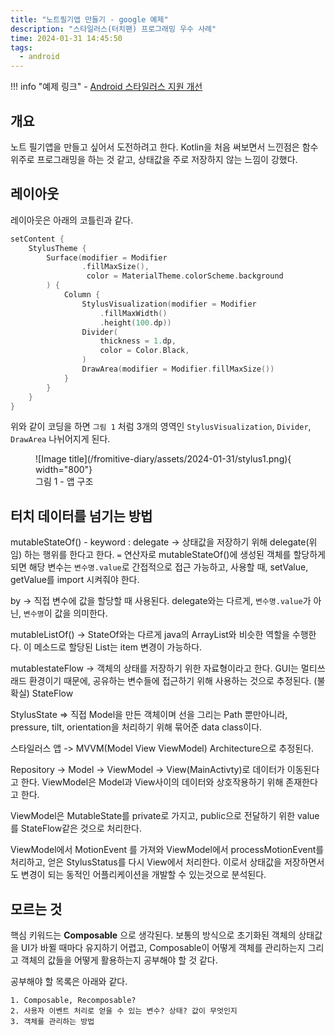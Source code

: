 ```yaml
---
title: "노트필기앱 만들기 - google 예제"
description: "스타일러스(터치팬) 프로그래밍 우수 사례"
time: 2024-01-31 14:45:50
tags:
  - android
---
```


!!! info "예제 링크"
    - [Android 스타일러스 지원 개선](https://developer.android.com/codelabs/large-screens/advanced-stylus-support?hl=ko#0)

## 개요

노트 필기앱을 만들고 싶어서 도전하려고 한다. Kotlin을 처음 써보면서 느낀점은 함수 위주로 프로그래밍을 하는 것 같고, 상태값을 주로 저장하지 않는 느낌이 강했다.

## 레이아웃

레이아웃은 아래의 코틀린과 같다.

``` kotlin
setContent {
    StylusTheme {
        Surface(modifier = Modifier
                .fillMaxSize(),
                 color = MaterialTheme.colorScheme.background
        ) {
            Column {
                StylusVisualization(modifier = Modifier
                    .fillMaxWidth()
                    .height(100.dp))
                Divider(
                    thickness = 1.dp,
                    color = Color.Black,
                )
                DrawArea(modifier = Modifier.fillMaxSize())
            }
        }
    }
}
```

위와 같이 코딩을 하면 `그림 1` 처럼 3개의 영역인 `StylusVisualization`, `Divider`, `DrawArea` 나뉘어지게 된다.

<figure markdown>
![Image title](/fromitive-diary/assets/2024-01-31/stylus1.png){ width="800"}
<figcaption>그림 1 - 앱 구조 </figcaption>
</figure>


## 터치 데이터를 넘기는 방법

mutableStateOf() - keyword : delegate -> 상태값을 저장하기 위해 delegate(위임) 하는 행위를 한다고 한다. `=` 연산자로 mutableStateOf()에 생성된 객체를 할당하게 되면 해당 변수는 `변수명.value`로 간접적으로 접근 가능하고, 사용할 때, setValue, getValue를 import 시켜줘야 한다.

by -> 직접 변수에 값을 할당할 때 사용된다. delegate와는 다르게, `변수명.value`가 아닌, `변수명`이 값을 의미한다.

mutableListOf() -> StateOf와는 다르게 java의 ArrayList와 비슷한 역할을 수행한다. 이 메소드로 할당된 List는 item 변경이 가능하다.

mutablestateFlow -> 객체의 상태를 저장하기 위한 자료형이라고 한다. GUI는 멀티쓰래드 환경이기 때문에, 공유하는 변수들에 접근하기 위해 사용하는 것으로 추정된다. (불확실)
StateFlow<StylusState>

StylusState => 직접 Model을 만든 객체이며 선을 그리는 Path 뿐만아니라, pressure, tilt, orientation을 처리하기 위해 묶어준 data class이다. 

스타일러스 앱 -> MVVM(Model View ViewModel) Architecture으로 추정된다.

Repository -> Model -> ViewModel -> View(MainActivty)로 데이터가 이동된다고 한다. ViewModel은 Model과 View사이의 데이터와 상호작용하기 위해 존재한다고 한다.


ViewModel은 MutableState를 private로 가지고, public으로 전달하기 위한 value를 StateFlow같은 것으로 처리한다.

ViewModel에서 MotionEvent 를 가져와 ViewModel에서 processMotionEvent를 처리하고, 얻은 StylusStatus를 다시 View에서 처리한다. 이로서 상태값을 저장하면서도 변경이 되는 동적인 어플리케이션을 개발할 수 있는것으로 분석된다.

## 모르는 것

핵심 키워드는 **Composable** 으로 생각된다. 보통의 방식으로 초기화된 객체의 상태값을 UI가 바뀔 때마다 유지하기 어렵고, Composable이 어떻게 객체를 관리하는지 그리고 객체의 값들을 어떻게 활용하는지 공부해야 할 것 같다.

공부해야 할 목록은 아래와 같다.

```
1. Composable, Recomposable?
2. 사용자 이벤트 처리로 얻을 수 있는 변수? 상태? 값이 무엇인지
3. 객체를 관리하는 방법
```



